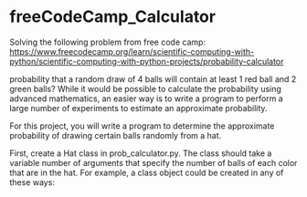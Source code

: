 # freeCodeCamp_Calculator
 Solving the following problem from free code camp:
 https://www.freecodecamp.org/learn/scientific-computing-with-python/scientific-computing-with-python-projects/probability-calculator


 probability that a random draw of 4 balls will contain at least 1 red ball and 2 green balls? While it would be possible to calculate the probability using advanced mathematics, an easier way is to write a program to perform a large number of experiments to estimate an approximate probability.

For this project, you will write a program to determine the approximate probability of drawing certain balls randomly from a hat.

First, create a Hat class in prob_calculator.py. The class should take a variable number of arguments that specify the number of balls of each color that are in the hat. For example, a class object could be created in any of these ways:

